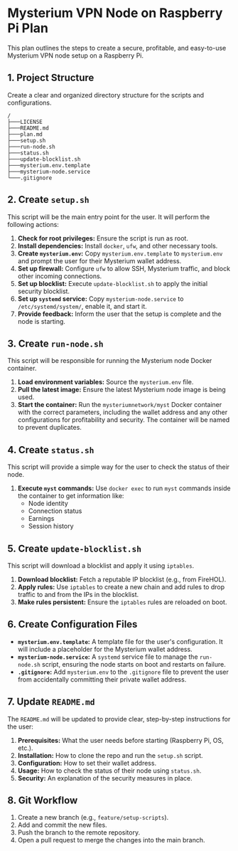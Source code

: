 # Mysterium VPN Node on Raspberry Pi Plan

This plan outlines the steps to create a secure, profitable, and easy-to-use Mysterium VPN node setup on a Raspberry Pi.

## 1. Project Structure

Create a clear and organized directory structure for the scripts and configurations.

```
/
├───LICENSE
├───README.md
├───plan.md
├───setup.sh
├───run-node.sh
├───status.sh
├───update-blocklist.sh
├───mysterium.env.template
├───mysterium-node.service
└───.gitignore
```

## 2. Create `setup.sh`

This script will be the main entry point for the user. It will perform the following actions:

1.  **Check for root privileges:** Ensure the script is run as root.
2.  **Install dependencies:** Install `docker`, `ufw`, and other necessary tools.
3.  **Create `mysterium.env`:** Copy `mysterium.env.template` to `mysterium.env` and prompt the user for their Mysterium wallet address.
4.  **Set up firewall:** Configure `ufw` to allow SSH, Mysterium traffic, and block other incoming connections.
5.  **Set up blocklist:** Execute `update-blocklist.sh` to apply the initial security blocklist.
6.  **Set up `systemd` service:** Copy `mysterium-node.service` to `/etc/systemd/system/`, enable it, and start it.
7.  **Provide feedback:** Inform the user that the setup is complete and the node is starting.

## 3. Create `run-node.sh`

This script will be responsible for running the Mysterium node Docker container.

1.  **Load environment variables:** Source the `mysterium.env` file.
2.  **Pull the latest image:** Ensure the latest Mysterium node image is being used.
3.  **Start the container:** Run the `mysteriumnetwork/myst` Docker container with the correct parameters, including the wallet address and any other configurations for profitability and security. The container will be named to prevent duplicates.

## 4. Create `status.sh`

This script will provide a simple way for the user to check the status of their node.

1.  **Execute `myst` commands:** Use `docker exec` to run `myst` commands inside the container to get information like:
    *   Node identity
    *   Connection status
    *   Earnings
    *   Session history

## 5. Create `update-blocklist.sh`

This script will download a blocklist and apply it using `iptables`.

1.  **Download blocklist:** Fetch a reputable IP blocklist (e.g., from FireHOL).
2.  **Apply rules:** Use `iptables` to create a new chain and add rules to drop traffic to and from the IPs in the blocklist.
3.  **Make rules persistent:** Ensure the `iptables` rules are reloaded on boot.

## 6. Create Configuration Files

*   **`mysterium.env.template`:** A template file for the user's configuration. It will include a placeholder for the Mysterium wallet address.
*   **`mysterium-node.service`:** A `systemd` service file to manage the `run-node.sh` script, ensuring the node starts on boot and restarts on failure.
*   **`.gitignore`:** Add `mysterium.env` to the `.gitignore` file to prevent the user from accidentally committing their private wallet address.

## 7. Update `README.md`

The `README.md` will be updated to provide clear, step-by-step instructions for the user:

1.  **Prerequisites:** What the user needs before starting (Raspberry Pi, OS, etc.).
2.  **Installation:** How to clone the repo and run the `setup.sh` script.
3.  **Configuration:** How to set their wallet address.
4.  **Usage:** How to check the status of their node using `status.sh`.
5.  **Security:** An explanation of the security measures in place.

## 8. Git Workflow

1.  Create a new branch (e.g., `feature/setup-scripts`).
2.  Add and commit the new files.
3.  Push the branch to the remote repository.
4.  Open a pull request to merge the changes into the main branch.
